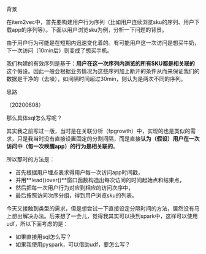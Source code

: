 背景

在item2vec中，首先要构建用户行为序列（比如用户连续浏览sku的序列、用户下载app的序列等）。下面以用户浏览sku为例，分析一下问题的背景。

由于用户行为可能是在短期内迅速变化着的。有可能用户这一次访问是想买牛奶，下一次访问（10min后）则变成了想买手机。

我们构建的有效序列是基于：**用户在这一次序列内浏览的所有SKU都是相关联的**这个假设。因此一般会根据业务情况为这些序列加上断开的条件从而来保证我们的数据是干净的（去噪），如间隔时间超过30min，则认为是两次不同的序列。



思路

（20200608）

那么具体sql怎么写呢？

其实我之前写过一版，当时是在关联分析（fpgrowth）中，实现的也是类似的需求，只是我当时没有直接设置固定的分割间隔，而是直接**认为（假设）用户在一次访问中（每一次唤醒app）的行为是相关联的**。

所以那时的方法是：

- 首先根据用户埋点表求得用户每一次访问app时间戳，
- 并用**lead()over()**窗口函数构造出每次访问的时间起始点和结束点，
- 然后把每一次用户行为对应到相应的访问次序中，
- 最后按照访问次序分组，得到用户浏览sku的列表。



今天又接触到类型的需求，但是想尝试一下直接设定分隔时间的方法，居然没有马上想出解决办法。后来想了一会儿，觉得我其实可以换到spark中，这样可以使用udf，所以下面考虑的是：

- 如果直接用sql怎么写？
- 如果我使用pyspark，可以借助udf，要怎么写？